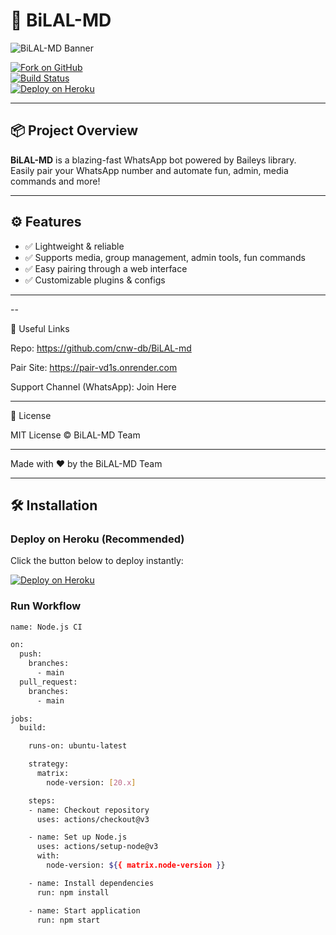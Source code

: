 # 🚀 BiLAL-MD

![BiLAL-MD Banner](https://files.catbox.moe/kunzpz.png)

[![Fork on GitHub](https://img.shields.io/badge/Fork%20on-GitHub-orange?logo=github&style=for-the-badge)](https://github.com/cnw-db/BiLAL-md/fork)  
[![Build Status](https://github.com/cnw-db/BiLAL-md/actions/workflows/nodejs-ci.yml/badge.svg?branch=main&style=for-the-badge)](https://github.com/cnw-db/BiLAL-md/actions/workflows/nodejs-ci.yml)  
[![Deploy on Heroku](https://www.herokucdn.com/deploy/button.svg)](https://heroku.com/deploy?template=https://github.com/cnw-db/BiLAL-md.git)

---

## 📦 Project Overview

**BiLAL-MD** is a blazing-fast WhatsApp bot powered by Baileys library.  
Easily pair your WhatsApp number and automate fun, admin, media commands and more!

---

## ⚙️ Features

- ✅ Lightweight & reliable  
- ✅ Supports media, group management, admin tools, fun commands  
- ✅ Easy pairing through a web interface  
- ✅ Customizable plugins & configs  

---
--

🔗 Useful Links

Repo: https://github.com/cnw-db/BiLAL-md

Pair Site: https://pair-vd1s.onrender.com

Support Channel (WhatsApp): Join Here



---

📜 License

MIT License © BiLAL-MD Team


---

Made with ❤️ by the BiLAL-MD Team


---


## 🛠️ Installation

### Deploy on Heroku (Recommended)

Click the button below to deploy instantly:

[![Deploy on Heroku](https://www.herokucdn.com/deploy/button.svg)](https://heroku.com/deploy?template=https://github.com/cnw-db/BiLAL-md.git)

### Run Workflow 

```bash
name: Node.js CI

on:
  push:
    branches:
      - main
  pull_request:
    branches:
      - main

jobs:
  build:

    runs-on: ubuntu-latest

    strategy:
      matrix:
        node-version: [20.x]

    steps:
    - name: Checkout repository
      uses: actions/checkout@v3

    - name: Set up Node.js
      uses: actions/setup-node@v3
      with:
        node-version: ${{ matrix.node-version }}

    - name: Install dependencies
      run: npm install

    - name: Start application
      run: npm start


